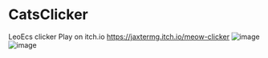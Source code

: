 # CatsClicker
LeoEcs clicker
Play on itch.io https://jaxtermg.itch.io/meow-clicker
![image](https://user-images.githubusercontent.com/46417741/227475366-7477c46b-22a1-44fd-8d65-3a884c2665ea.png)
![image](https://user-images.githubusercontent.com/46417741/227475245-316053a4-4372-4b1f-953d-53be2f0ffa52.png)

